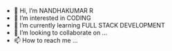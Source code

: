 - 👋 Hi, I’m NANDHAKUMAR R
- 👀 I’m interested in CODING
- 🌱 I’m currently learning FULL STACK DEVELOPMENT
- 💞️ I’m looking to collaborate on ...
- 📫 How to reach me ...

<!---
NANDHUSRI115/NANDHUSRI115 is a ✨ special ✨ repository because its `README.md` (this file) appears on your GitHub profile.
You can click the Preview link to take a look at your changes.
--->
